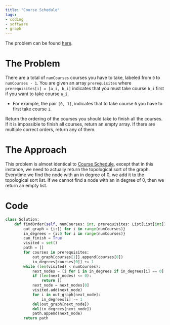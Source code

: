 ```yaml
---
title: "Course Schedule"
tags:
- coding
- software
- graph
---
```

The problem can be found [here](https://leetcode.com/problems/course-schedule-ii/).

# The Problem
There are a total of `numCourses` courses you have to take, labeled from `0` to `numCourses - 1`. You are given an array `prerequisites` where `prerequisites[i] = [a_i, b_i]` indicates that you must take course `b_i` first if you want to take course `a_i`.

- For example, the pair `[0, 1]`, indicates that to take course `0` you have to first take course `1`.

Return the ordering of the courses you should take to finish all the courses. If it is impossible to finish all courses, return an empty array. If there are multiple correct orders, return any of them.

# The Approach
This problem is almost identical to [Course Schedule](/notes/CourseSchedule.md), except that in this instance, we need to actually return the topological sort of the graph. Everytime we find the node with an in degree of 0, we add it to the topological sort list. If we cannot find a node with an in degree of 0, then we return an empty list.

# Code
```python
class Solution:
    def findOrder(self, numCourses: int, prerequisites: List[List[int]]) -> List[int]:
        out_graph = {i:[] for i in range(numCourses)}
        in_degrees = {i:0 for i in range(numCourses)}
        can_finish = True
        visited = set()
        path = []
        for courses in prerequisites:
            out_graph[courses[1]].append(courses[0])
            in_degrees[courses[0]] += 1
        while (len(visited) < numCourses):
            next_nodes = [i for i in in_degrees if in_degrees[i] == 0]
            if (len(next_nodes) <= 0):
                return []
            next_node = next_nodes[0]
            visited.add(next_node)
            for i in out_graph[next_node]:
                in_degrees[i] -= 1
            del(out_graph[next_node])
            del(in_degrees[next_node])
            path.append(next_node)
        return path
```

